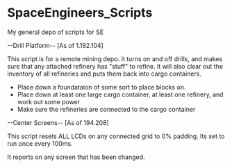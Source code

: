 # SpaceEngineers_Scripts
My general depo of scripts for SE

--Drill Platform--
[As of 1.192.104]

This script is for a remote mining depo.  It turns on and off drills, and makes sure that any attached refinery has "stuff" to refine.  It will also clear out the inventory of all refineries and puts them back into cargo containers.

- Place down a foundataion of some sort to place blocks on.
- Place down at least one large cargo container, at least one refinery, and work out some power
- Make sure the refineries are connected to the cargo container

--Center Screens--
[As of 194.208]

This script resets ALL LCDs on any connected grid to 0% padding.  Its set to run once every 100ms.

It reports on any screen that has been changed.
